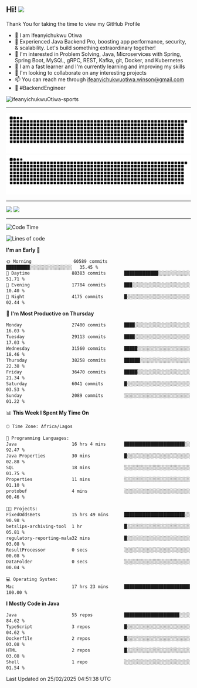 <!-- BLOG-POST-LIST:START --><!-- BLOG-POST-LIST:END -->

## Hi! <img src="https://media.giphy.com/media/hvRJCLFzcasrR4ia7z/giphy.gif" width="4%"> 

Thank You for taking the time to view my GitHub Profile

- 👋 I am Ifeanyichukwu Otiwa
- 🚀 Experienced Java Backend Pro, boosting app performance, security, & scalability. Let's build something extraordinary together!
- 👀 I'm interested in Problem Solving, Java, Microservices with Spring, Spring Boot, MySQL, gRPC, REST, Kafka, git, Docker, and Kubernetes
- 🌱 I am a fast learner and I'm currently learning and improving my skills
- 💞️ I'm looking to collaborate on any interesting projects
- 📫 You can reach me through ifeanyichukwuotiwa.winson@gmail.com
- 🚀 #BackendEngineer

<p align="left" marginTop="10px"> <img src="https://komarev.com/ghpvc/?username=ifeanyichukwuOtiwa-sports&label=Profile%20views&color=0e75b6&style=for-the-badge" alt="ifeanyichukwuOtiwa-sports" /> </p>

***

<!--🐍📈SNAKEGRAPH / 🌐WEBSITE: https://github.com/Platane/snk -->
![github contribution grid snake animation](https://raw.githubusercontent.com/ifeanyichukwuOtiwa-sports/ifeanyichukwuOtiwa-sports/output/github-contribution-grid-snake-dark.svg#gh-dark-mode-only)![github contribution grid snake animation](https://raw.githubusercontent.com/ifeanyichukwuOtiwa-sports/ifeanyichukwuOtiwa-sports/output/github-contribution-grid-snake.svg#gh-light-mode-only)

***

<p float="left">
  <img float="left" src="https://github-readme-stats.vercel.app/api?username=ifeanyichukwuOtiwa-sports&count_private=true&include_all_commits=true&theme=react&show_icons=true" />
  <img float="right" src="https://github-readme-stats.vercel.app/api/top-langs/?username=ifeanyichukwuOtiwa-sports&layout=compact&show_icons=true&theme=react" /> 
</p>

***



<!--START_SECTION:waka-->
![Code Time](http://img.shields.io/badge/Code%20Time-3%2C493%20hrs%2034%20mins-blue)

![Lines of code](https://img.shields.io/badge/From%20Hello%20World%20I%27ve%20Written-43.0%20million%20lines%20of%20code-blue)

**I'm an Early 🐤** 

```text
🌞 Morning                60589 commits       █████████░░░░░░░░░░░░░░░░   35.45 % 
🌆 Daytime                88383 commits       █████████████░░░░░░░░░░░░   51.71 % 
🌃 Evening                17784 commits       ███░░░░░░░░░░░░░░░░░░░░░░   10.40 % 
🌙 Night                  4175 commits        █░░░░░░░░░░░░░░░░░░░░░░░░   02.44 % 
```
📅 **I'm Most Productive on Thursday** 

```text
Monday                   27400 commits       ████░░░░░░░░░░░░░░░░░░░░░   16.03 % 
Tuesday                  29113 commits       ████░░░░░░░░░░░░░░░░░░░░░   17.03 % 
Wednesday                31560 commits       █████░░░░░░░░░░░░░░░░░░░░   18.46 % 
Thursday                 38258 commits       ██████░░░░░░░░░░░░░░░░░░░   22.38 % 
Friday                   36470 commits       █████░░░░░░░░░░░░░░░░░░░░   21.34 % 
Saturday                 6041 commits        █░░░░░░░░░░░░░░░░░░░░░░░░   03.53 % 
Sunday                   2089 commits        ░░░░░░░░░░░░░░░░░░░░░░░░░   01.22 % 
```


📊 **This Week I Spent My Time On** 

```text
🕑︎ Time Zone: Africa/Lagos

💬 Programming Languages: 
Java                     16 hrs 4 mins       ███████████████████████░░   92.47 % 
Java Properties          30 mins             █░░░░░░░░░░░░░░░░░░░░░░░░   02.88 % 
SQL                      18 mins             ░░░░░░░░░░░░░░░░░░░░░░░░░   01.75 % 
Properties               11 mins             ░░░░░░░░░░░░░░░░░░░░░░░░░   01.10 % 
protobuf                 4 mins              ░░░░░░░░░░░░░░░░░░░░░░░░░   00.46 % 

🐱‍💻 Projects: 
FixedOddsBets            15 hrs 49 mins      ███████████████████████░░   90.98 % 
betslips-archiving-tool  1 hr                █░░░░░░░░░░░░░░░░░░░░░░░░   05.81 % 
regulatory-reporting-mala32 mins             █░░░░░░░░░░░░░░░░░░░░░░░░   03.08 % 
ResultProcessor          0 secs              ░░░░░░░░░░░░░░░░░░░░░░░░░   00.08 % 
DataFolder               0 secs              ░░░░░░░░░░░░░░░░░░░░░░░░░   00.04 % 

💻 Operating System: 
Mac                      17 hrs 23 mins      █████████████████████████   100.00 % 
```

**I Mostly Code in Java** 

```text
Java                     55 repos            █████████████████████░░░░   84.62 % 
TypeScript               3 repos             █░░░░░░░░░░░░░░░░░░░░░░░░   04.62 % 
Dockerfile               2 repos             █░░░░░░░░░░░░░░░░░░░░░░░░   03.08 % 
HTML                     2 repos             █░░░░░░░░░░░░░░░░░░░░░░░░   03.08 % 
Shell                    1 repo              ░░░░░░░░░░░░░░░░░░░░░░░░░   01.54 % 
```




 Last Updated on 25/02/2025 04:51:38 UTC
<!--END_SECTION:waka-->

<!--
<p align="center">
![trophy](https://github-profile-trophy.vercel.app/?username=ifeanyichukwuOtiwa-sports&theme=onedark) (https://github.com/ryo-ma/github-profile-trophy)
</p>
-->

<!---
ifeanyi-otiwa/ifeanyi-otiwa is a ✨ special ✨ repository because its `README.md` (this file) appears on your GitHub profile.
You can click the Preview link to take a look at your changes.
--->
